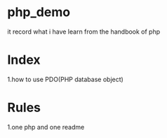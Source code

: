 # php_demo
it  record what i have learn from the handbook of php
# Index
1.how to use PDO(PHP database object)
# Rules
1.one php and one readme